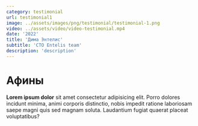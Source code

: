 ```yaml
---
category: testimonial
url: testimonial1
image: ../assets/images/png/testimonial/testimonial-1.png
video: ../assets/video/video-testimonial.mp4
date: '2022'
title: 'Дима Энтелис'
subtitle: 'CTO Entelis team'
description: 'description'
---
```


# Афины
**Lorem ipsum dolor** sit amet consectetur adipisicing elit. Porro dolores incidunt minima, animi corporis distinctio, nobis impedit ratione laboriosam saepe magni quis sed magnam soluta. Laudantium fugiat quaerat placeat voluptatibus?
